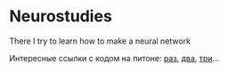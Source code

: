 # Neurostudies
There I try to learn how to make a neural network

Интересные ссылки с кодом на питоне: [раз](https://habrahabr.ru/post/271563/), [два](https://habrahabr.ru/post/322438/), [три](http://blablacode.ru/python/595)...
